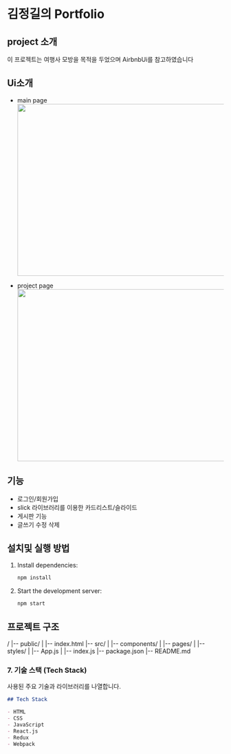 # 김정길의 Portfolio

## project 소개

이 프로젝트는 여행사 모방을 목적을 두었으며 AirbnbUi를 참고하였습니다

## Ui소개

- main page
  <img src="https://github.com/power12203/popol/assets/160206287/9798becf-df75-4e2a-8dee-fed13f7bac69 " width="600" height="400"/>

- project page
  <img src="https://github.com/power12203/popol/assets/160206287/74bb72ce-54d1-46d9-9e9e-9aa791343eb4" width="600" height="400"/>

## 기능

- 로그인/회원가입
- slick 라이브러리를 이용한 카드리스트/슬라이드
- 게시판 기능
- 글쓰기 수정 삭제

## 설치및 실행 방법

1. Install dependencies:
   ```bash
   npm install
   ```
2. Start the development server:
   ```bash
   npm start
   ```

## 프로젝트 구조

/
|-- public/
| |-- index.html
|-- src/
| |-- components/
| |-- pages/
| |-- styles/
| |-- App.js
| |-- index.js
|-- package.json
|-- README.md

### 7. 기술 스택 (Tech Stack)

사용된 주요 기술과 라이브러리를 나열합니다.

```markdown
## Tech Stack

- HTML
- CSS
- JavaScript
- React.js
- Redux
- Webpack
```
